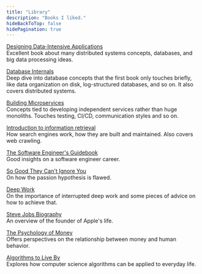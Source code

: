 ```yaml
---
title: "Library"
description: "Books I liked."
hideBackToTop: false
hidePagination: true
---
```


[Designing Data-Intensive Applications](https://dataintensive.net/) \
Excellent book about many distributed systems concepts, databases, and big data processing ideas.

[Database Internals](https://www.databass.dev/) \
Deep dive into database concepts that the first book only touches briefly, like data organization on disk, log-structured databases, and so on. It also covers distributed systems.

[Building Microservices](https://samnewman.io/books/building_microservices_2nd_edition/) \
Concepts tied to developing independent services rather than huge monoliths. Touches testing, CI/CD, communication styles and so on.

[Introduction to information retrieval](https://nlp.stanford.edu/IR-book/information-retrieval-book.html) \
How search engines work, how they are built and maintained. Also covers web crawling.

[The Software Engineer's Guidebook](https://www.engguidebook.com/) \
Good insights on a software engineer career. 

[So Good They Can't Ignore You](https://calnewport.com/writing/) \
On how the passion hypothesis is flawed.

[Deep Work](https://calnewport.com/writing/) \
On the importance of interrupted deep work and some pieces of advice on how to achieve that.

[Steve Jobs Biography](https://en.wikipedia.org/wiki/Steve_Jobs_(book)) \
An overview of the founder of Apple's life.

[The Psychology of Money](https://www.morganhousel.com/) \
Offers perspectives on the relationship between money and human behavior.

[Algorithms to Live By](https://algorithmstoliveby.com/) \
Explores how computer science algorithms can be applied to everyday life.